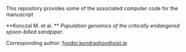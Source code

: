 This repository provides some of the associated computer code for the manuscript  

**Konczal M. et al. ** _Population genomics of the critically endangered spoon-billed sandpiper_.  
  
  
Corresponding author: fyodor.kondrashov@oist.jp 

